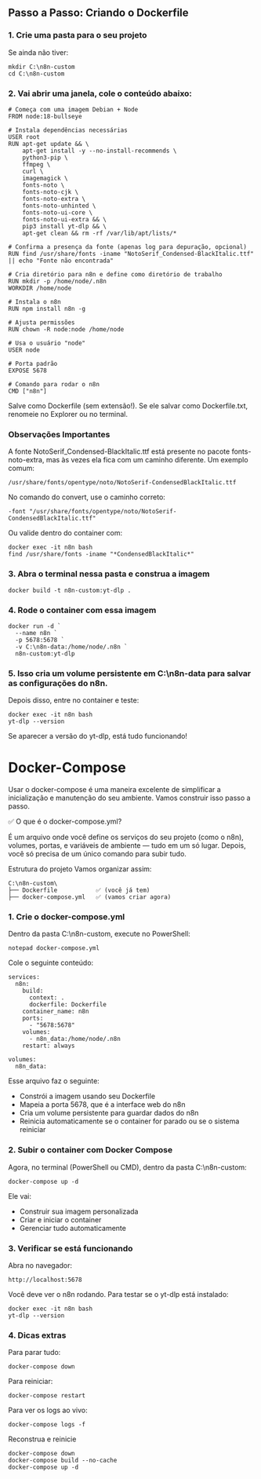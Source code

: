 ## Passo a Passo: Criando o Dockerfile


### 1. Crie uma pasta para o seu projeto

Se ainda não tiver:

```
mkdir C:\n8n-custom
cd C:\n8n-custom
```

### 2. Vai abrir uma janela, cole o conteúdo abaixo:

```
# Começa com uma imagem Debian + Node
FROM node:18-bullseye

# Instala dependências necessárias
USER root
RUN apt-get update && \
    apt-get install -y --no-install-recommends \
    python3-pip \
    ffmpeg \
    curl \
    imagemagick \
    fonts-noto \
    fonts-noto-cjk \
    fonts-noto-extra \
    fonts-noto-unhinted \
    fonts-noto-ui-core \
    fonts-noto-ui-extra && \
    pip3 install yt-dlp && \
    apt-get clean && rm -rf /var/lib/apt/lists/*

# Confirma a presença da fonte (apenas log para depuração, opcional)
RUN find /usr/share/fonts -iname "NotoSerif_Condensed-BlackItalic.ttf" || echo "Fonte não encontrada"

# Cria diretório para n8n e define como diretório de trabalho
RUN mkdir -p /home/node/.n8n
WORKDIR /home/node

# Instala o n8n
RUN npm install n8n -g

# Ajusta permissões
RUN chown -R node:node /home/node

# Usa o usuário "node"
USER node

# Porta padrão
EXPOSE 5678

# Comando para rodar o n8n
CMD ["n8n"]

```

Salve como Dockerfile (sem extensão!). Se ele salvar como Dockerfile.txt, renomeie no Explorer ou no terminal.

### Observações Importantes

A fonte NotoSerif_Condensed-BlackItalic.ttf está presente no pacote fonts-noto-extra, mas às vezes ela fica com um caminho diferente. Um exemplo comum:

```
/usr/share/fonts/opentype/noto/NotoSerif-CondensedBlackItalic.ttf
```

No comando do convert, use o caminho correto:

```
-font "/usr/share/fonts/opentype/noto/NotoSerif-CondensedBlackItalic.ttf"
```
Ou valide dentro do container com:

```
docker exec -it n8n bash
find /usr/share/fonts -iname "*CondensedBlackItalic*"
```

### 3. Abra o terminal nessa pasta e construa a imagem

```
docker build -t n8n-custom:yt-dlp .
```

### 4. Rode o container com essa imagem

```
docker run -d `
  --name n8n `
  -p 5678:5678 `
  -v C:\n8n-data:/home/node/.n8n `
  n8n-custom:yt-dlp
```
   
### 5. Isso cria um volume persistente em C:\n8n-data para salvar as configurações do n8n.

Depois disso, entre no container e teste:

```
docker exec -it n8n bash
yt-dlp --version
```
Se aparecer a versão do yt-dlp, está tudo funcionando!


# Docker-Compose

Usar o docker-compose é uma maneira excelente de simplificar a inicialização e manutenção do seu ambiente. Vamos construir isso passo a passo.

✅ O que é o docker-compose.yml?

É um arquivo onde você define os serviços do seu projeto (como o n8n), volumes, portas, e variáveis de ambiente — tudo em um só lugar. Depois, você só precisa de um único comando para subir tudo.

Estrutura do projeto
Vamos organizar assim:

```
C:\n8n-custom\
├── Dockerfile           ✅ (você já tem)
├── docker-compose.yml   ✅ (vamos criar agora)
```

### 1. Crie o docker-compose.yml

Dentro da pasta C:\n8n-custom, execute no PowerShell:

```
notepad docker-compose.yml
```

Cole o seguinte conteúdo:

```
services:
  n8n:
    build:
      context: .
      dockerfile: Dockerfile
    container_name: n8n
    ports:
      - "5678:5678"
    volumes:
      - n8n_data:/home/node/.n8n
    restart: always

volumes:
  n8n_data:

```

Esse arquivo faz o seguinte:

- Constrói a imagem usando seu Dockerfile
- Mapeia a porta 5678, que é a interface web do n8n
- Cria um volume persistente para guardar dados do n8n
- Reinicia automaticamente se o container for parado ou se o sistema reiniciar

### 2. Subir o container com Docker Compose

Agora, no terminal (PowerShell ou CMD), dentro da pasta C:\n8n-custom:

```
docker-compose up -d
```

Ele vai:

- Construir sua imagem personalizada
- Criar e iniciar o container
- Gerenciar tudo automaticamente

### 3. Verificar se está funcionando

Abra no navegador:

```
http://localhost:5678
```

Você deve ver o n8n rodando.
Para testar se o yt-dlp está instalado:

```
docker exec -it n8n bash
yt-dlp --version
```

### 4. Dicas extras

Para parar tudo:

```
docker-compose down
```

Para reiniciar:

```
docker-compose restart
```

Para ver os logs ao vivo:

```
docker-compose logs -f
```


Reconstrua e reinicie

```
docker-compose down
docker-compose build --no-cache
docker-compose up -d
```

